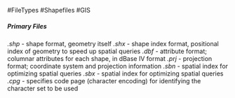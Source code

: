 #FileTypes #Shapefiles #GIS

##### Primary Files
*.shp* - shape format, geometry itself
*.shx* - shape index format, positional index of geometry to speed up spatial queries
*.dbf* - attribute format; columnar attributes for each shape, in dBase IV format
*.prj* - projection format; coordinate system and projection information
*.sbn* - spatial index for optimizing spatial queries
*.sbx* - spatial index for optimizing spatial queries
*.cpg* - specifies code page (character encoding) for identifying the character set to be used
